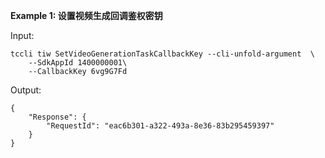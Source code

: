 **Example 1: 设置视频生成回调鉴权密钥**



Input: 

```
tccli tiw SetVideoGenerationTaskCallbackKey --cli-unfold-argument  \
    --SdkAppId 1400000001\
    --CallbackKey 6vg9G7Fd
```

Output: 
```
{
    "Response": {
        "RequestId": "eac6b301-a322-493a-8e36-83b295459397"
    }
}
```

